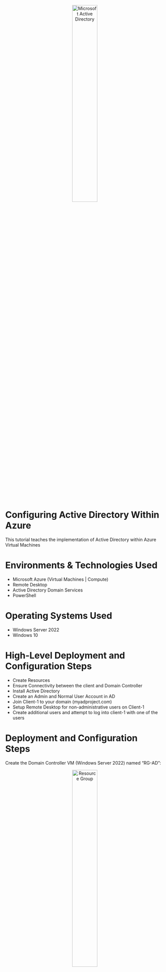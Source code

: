 <p align="center">
<img src="https://i.imgur.com/pU5A58S.png" height="40%" width="40%"alt="Microsoft Active Directory"/>
</p>

# Configuring Active Directory Within Azure
This tutorial teaches the implementation of Active Directory within Azure Virtual Machines

# Environments & Technologies Used

- Microsoft Azure (Virtual Machines | Compute)
- Remote Desktop
- Active Directory Domain Services
- PowerShell

# Operating Systems Used 

- Windows Server 2022
- Windows 10

# High-Level Deployment and Configuration Steps #

- Create Resources
- Ensure Connectivity between the client and Domain Controller
- Install Active Directory
- Create an Admin and Normal User Account in AD
- Join Client-1 to your domain (myadproject.com)
- Setup Remote Desktop for non-administrative users on Client-1
- Create additional users and attempt to log into client-1 with one of the users

# Deployment and Configuration Steps

Create the Domain Controller VM (Windows Server 2022) named “RG-AD”:
<p align="center">
<img src="https://imgur.com/Lgw9E6s" height="40%" width="40%"alt="Resource Group"/>
</p>

